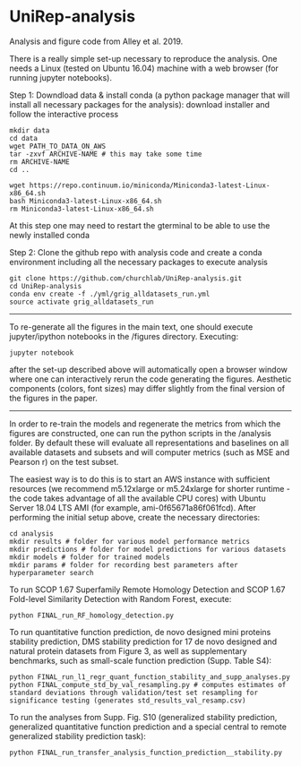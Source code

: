 # UniRep-analysis
Analysis and figure code from Alley et al. 2019.

There is a really simple set-up necessary to reproduce the analysis.
One needs a Linux (tested on Ubuntu 16.04) machine with a web browser (for running jupyter notebooks).

Step 1: Downdload data & install conda (a python package manager that will install all necessary packages for the analysis): download installer and follow the interactive process

```
mkdir data
cd data
wget PATH_TO_DATA_ON_AWS
tar -zxvf ARCHIVE-NAME # this may take some time
rm ARCHIVE-NAME
cd ..

wget https://repo.continuum.io/miniconda/Miniconda3-latest-Linux-x86_64.sh
bash Miniconda3-latest-Linux-x86_64.sh
rm Miniconda3-latest-Linux-x86_64.sh
```
At this step one may need to restart the gterminal to be able to use the newly installed conda



Step 2: Clone the github repo with analysis code and create a conda environment including all the necessary packages to execute analysis
```
git clone https://github.com/churchlab/UniRep-analysis.git
cd UniRep-analysis
conda env create -f ./yml/grig_alldatasets_run.yml
source activate grig_alldatasets_run
```
______________________________________________________

To re-generate all the figures in the main text, one should execute jupyter/ipython notebooks in the /figures directory.
Executing:
```
jupyter notebook
```
after the set-up described above will automatically open a browser window where one can interactively rerun the code generating the figures. Aesthetic components (colors, font sizes) may differ slightly from the final version of the figures in the paper.

______________________________________________________

In order to re-train the models and regenerate the metrics from which the figures are constructed, one can run the python scripts in the /analysis folder. By default these will evaluate all representations and baselines on all available datasets and subsets and will computer metrics (such as MSE and Pearson r) on the test subset.

The easiest way is to do this is to start an AWS instance with sufficient resources (we recommend m5.12xlarge or m5.24xlarge for shorter runtime - the code takes advantage of all the available CPU cores) with Ubuntu Server 18.04 LTS AMI (for example, ami-0f65671a86f061fcd). After performing the initial setup above, create the necessary directories:
```
cd analysis
mkdir results # folder for various model performance metrics
mkdir predictions # folder for model predictions for various datasets
mkdir models # folder for trained models
mkdir params # folder for recording best parameters after hyperparameter search 
```

To run SCOP 1.67 Superfamily Remote Homology Detection and SCOP 1.67 Fold-level Similarity Detection with Random Forest, execute:
```
python FINAL_run_RF_homology_detection.py
```

To run quantitative function prediction, de novo designed mini proteins stability prediction, DMS stability prediction for 17 de novo designed and natural protein datasets from Figure 3, as well as supplementary benchmarks, such as small-scale function prediction (Supp. Table S4):
```
python FINAL_run_l1_regr_quant_function_stability_and_supp_analyses.py
python FINAL_compute_std_by_val_resampling.py # computes estimates of standard deviations through validation/test set resampling for significance testing (generates std_results_val_resamp.csv)
```

To run the analyses from Supp. Fig. S10 (generalized stability prediction, generalized quantitative function prediction and a special central to remote generalized stability prediction task):
```
python FINAL_run_transfer_analysis_function_prediction__stability.py
```
